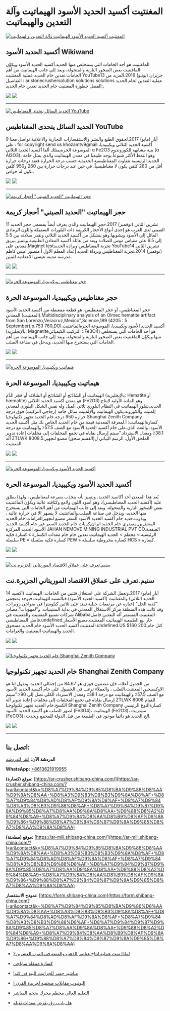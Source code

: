 # المغنتيت أكسيد الحديد الأسود الهيماتيت وآلة التعدين والهيماتيت

<a href="https://swt.shibang-china.com/?l=ar&img&k=%D8%A7%D9%84%D9%85%D8%BA%D9%86%D8%AA%D9%8A%D8%AA+%D8%A3%D9%83%D8%B3%D9%8A%D8%AF+%D8%A7%D9%84%D8%AD%D8%AF%D9%8A%D8%AF+%D8%A7%D9%84%D8%A3%D8%B3%D9%88%D8%AF+%D8%A7%D9%84%D9%87%D9%8A%D9%85%D8%A7%D8%AA%D9%8A%D8%AA+%D9%88%D8%A2%D9%84%D8%A9+%D8%A7%D9%84%D8%AA%D8%B9%D8%AF%D9%8A%D9%86+%D9%88%D8%A7%D9%84%D9%87%D9%8A%D9%85%D8%A7%D8%AA%D9%8A%D8%AA" target="_blank">![المغنتيت أكسيد الحديد الأسود الهيماتيت وآلة التعدين والهيماتيت](http://static.shibang-china.com/all-800x300/899.jpg)</a>

## أكسيد الحديد الأسود Wikiwand
الماغنتيت هو أحد الخامات التي يستخلص منها الحديد.أكسيد الحديد الأسود.ويكوِّن الماغنتيت بعض الصخور النارية والمتحولة، ويعد إلى جانب الهيماتيت من أهم الخامات.تعدين خام الحديد عملية المغنتيت YouTube13 حزيران (يونيو) 2016.المزيد من التفاصيل : ar.stonecrushersolution solutions solutions عملية التعدين لخام الحديد الفصل خطورة المغنتيت خام الحديد تعدين خام الحديد;.


<a href="https://whatsapp.shibangsoft.com/WhatsApp.php" target="_blank" title="WhatsApp">![](http://static.shibang-china.com/icon/whatsapp.png)</a> <a href="https://swt.shibang-china.com/?l=ar&icon&k=%D8%A7%D9%84%D9%85%D8%BA%D9%86%D8%AA%D9%8A%D8%AA+%D8%A3%D9%83%D8%B3%D9%8A%D8%AF+%D8%A7%D9%84%D8%AD%D8%AF%D9%8A%D8%AF+%D8%A7%D9%84%D8%A3%D8%B3%D9%88%D8%AF+%D8%A7%D9%84%D9%87%D9%8A%D9%85%D8%A7%D8%AA%D9%8A%D8%AA+%D9%88%D8%A2%D9%84%D8%A9+%D8%A7%D9%84%D8%AA%D8%B9%D8%AF%D9%8A%D9%86+%D9%88%D8%A7%D9%84%D9%87%D9%8A%D9%85%D8%A7%D8%AA%D9%8A%D8%AA" target="_blank">![](http://static.shibang-china.com/icon/chat-ar.png)</a>

---

<a href="https://swt.shibang-china.com/?l=ar&img&k=%D8%A7%D9%84%D9%85%D8%BA%D9%86%D8%AA%D9%8A%D8%AA+%D8%A3%D9%83%D8%B3%D9%8A%D8%AF+%D8%A7%D9%84%D8%AD%D8%AF%D9%8A%D8%AF+%D8%A7%D9%84%D8%A3%D8%B3%D9%88%D8%AF+%D8%A7%D9%84%D9%87%D9%8A%D9%85%D8%A7%D8%AA%D9%8A%D8%AA+%D9%88%D8%A2%D9%84%D8%A9+%D8%A7%D9%84%D8%AA%D8%B9%D8%AF%D9%8A%D9%86+%D9%88%D8%A7%D9%84%D9%87%D9%8A%D9%85%D8%A7%D8%AA%D9%8A%D8%AA" target="_blank">![الحديد السائل يتحدى المغناطيس YouTube](http://static.shibang-china.com/all-800x300/312.jpg)</a>

## الحديد السائل يتحدى المغناطيس YouTube
9 أيار (مايو) 2017.لحقوق الطبع والنشر والاستفسارات التجارية والاعلانية تواصل معنا علي : for copyright send us khozamtv9gmail.أكسيد الحديد الثلاثي ويكيبيديا، الموسوعة الحرةيمتلك ألفا أكسيد الحديد الثلاثي α Fe2O3 بنية مشابهة للكوروندوم (α Al2O3)، وهو النمط الأكثر شيوعاً.يوجد طبيعيا في معدن الهيماتيت والذي يمثل خامة الحديد الرئيسية.تتفاوت المغناطيسية الحديدية حسب درجة الحرارة.فعند درجات حرارة أقل من 260 كلفن يكون لا مغناطيسياً، في حين عند درجات حرارة بين 260 و950 كلفن تكون له خواص.


<a href="https://whatsapp.shibangsoft.com/WhatsApp.php" target="_blank" title="WhatsApp">![](http://static.shibang-china.com/icon/whatsapp.png)</a> <a href="https://swt.shibang-china.com/?l=ar&icon&k=%D8%A7%D9%84%D9%85%D8%BA%D9%86%D8%AA%D9%8A%D8%AA+%D8%A3%D9%83%D8%B3%D9%8A%D8%AF+%D8%A7%D9%84%D8%AD%D8%AF%D9%8A%D8%AF+%D8%A7%D9%84%D8%A3%D8%B3%D9%88%D8%AF+%D8%A7%D9%84%D9%87%D9%8A%D9%85%D8%A7%D8%AA%D9%8A%D8%AA+%D9%88%D8%A2%D9%84%D8%A9+%D8%A7%D9%84%D8%AA%D8%B9%D8%AF%D9%8A%D9%86+%D9%88%D8%A7%D9%84%D9%87%D9%8A%D9%85%D8%A7%D8%AA%D9%8A%D8%AA" target="_blank">![](http://static.shibang-china.com/icon/chat-ar.png)</a>

---

<a href="https://swt.shibang-china.com/?l=ar&img&k=%D8%A7%D9%84%D9%85%D8%BA%D9%86%D8%AA%D9%8A%D8%AA+%D8%A3%D9%83%D8%B3%D9%8A%D8%AF+%D8%A7%D9%84%D8%AD%D8%AF%D9%8A%D8%AF+%D8%A7%D9%84%D8%A3%D8%B3%D9%88%D8%AF+%D8%A7%D9%84%D9%87%D9%8A%D9%85%D8%A7%D8%AA%D9%8A%D8%AA+%D9%88%D8%A2%D9%84%D8%A9+%D8%A7%D9%84%D8%AA%D8%B9%D8%AF%D9%8A%D9%86+%D9%88%D8%A7%D9%84%D9%87%D9%8A%D9%85%D8%A7%D8%AA%D9%8A%D8%AA" target="_blank">![حجر الهيماتيت &quot;الحديد الصيني&quot; أحجار كريمة](http://static.shibang-china.com/all-800x300/1245.jpg)</a>

## حجر الهيماتيت &quot;الحديد الصيني&quot; أحجار كريمة
11 تشرين الثاني (نوفمبر) 2017.حجر الهيماتيت والذي يعرف أيضاً بمسمى حجر الحديد الصيني لدى العرب هو إحدى أنواع الأحجار الكريمة ذات البلورات السميكة واللون الرمادي المائل إلى الأسود ويشوبها.وهو يتشكل من أكسيد الحديد الثلاثي وتقدر صلادته بين 5.5 إلى 6.5 على مقياس موس للصلادة ويعد من عائلة أكسيد المعادن الطبيعية ويتميز ببريق معدني على.Maginet testتجربة المغناطيس وبرادة الحديد YouTube14 تشرين الثاني (نوفمبر) 2014.تجربة المغناطيس وبرداة الحديد إعداد المعلم الأول أ منصور عيس كاظم مدرسة مدينة عيسى الاعدادية للبنين.


<a href="https://whatsapp.shibangsoft.com/WhatsApp.php" target="_blank" title="WhatsApp">![](http://static.shibang-china.com/icon/whatsapp.png)</a> <a href="https://swt.shibang-china.com/?l=ar&icon&k=%D8%A7%D9%84%D9%85%D8%BA%D9%86%D8%AA%D9%8A%D8%AA+%D8%A3%D9%83%D8%B3%D9%8A%D8%AF+%D8%A7%D9%84%D8%AD%D8%AF%D9%8A%D8%AF+%D8%A7%D9%84%D8%A3%D8%B3%D9%88%D8%AF+%D8%A7%D9%84%D9%87%D9%8A%D9%85%D8%A7%D8%AA%D9%8A%D8%AA+%D9%88%D8%A2%D9%84%D8%A9+%D8%A7%D9%84%D8%AA%D8%B9%D8%AF%D9%8A%D9%86+%D9%88%D8%A7%D9%84%D9%87%D9%8A%D9%85%D8%A7%D8%AA%D9%8A%D8%AA" target="_blank">![](http://static.shibang-china.com/icon/chat-ar.png)</a>

---

<a href="https://swt.shibang-china.com/?l=ar&img&k=%D8%A7%D9%84%D9%85%D8%BA%D9%86%D8%AA%D9%8A%D8%AA+%D8%A3%D9%83%D8%B3%D9%8A%D8%AF+%D8%A7%D9%84%D8%AD%D8%AF%D9%8A%D8%AF+%D8%A7%D9%84%D8%A3%D8%B3%D9%88%D8%AF+%D8%A7%D9%84%D9%87%D9%8A%D9%85%D8%A7%D8%AA%D9%8A%D8%AA+%D9%88%D8%A2%D9%84%D8%A9+%D8%A7%D9%84%D8%AA%D8%B9%D8%AF%D9%8A%D9%86+%D9%88%D8%A7%D9%84%D9%87%D9%8A%D9%85%D8%A7%D8%AA%D9%8A%D8%AA" target="_blank">![حجر مغناطيس ويكيبيديا، الموسوعة الحرة](http://static.shibang-china.com/all-800x300/1290.jpg)</a>

## حجر مغناطيس ويكيبيديا، الموسوعة الحرة
حجر المغناطيس، أو حجر المغنطيس، هو قطعة ممغنطة من أكسيد الحديد الأسود (المغنتيت) المعدني.Multidisciplinary analysis of an Olmec hematite artifact from San Lorenzo,Veracruz,Mexico",Science,189 (4205 : 5 September),p.753 760,DOI.أكسيد الحديد الأسود ويكيبيديا، الموسوعة الحرةالماغنتيت (بالإنجليزية: Magnetite؛ التركيب الكيميائي:Fe3O4) هو أحد الخامات التي يستخلص منها.ويكوِّن الماغنتيت بعض الصخور النارية والمتحولة، ويعد إلى جانب الهيماتيت من أهم الخامات التي يستخرج منها الحديد، ويدخل في صناعة الصلب.


<a href="https://whatsapp.shibangsoft.com/WhatsApp.php" target="_blank" title="WhatsApp">![](http://static.shibang-china.com/icon/whatsapp.png)</a> <a href="https://swt.shibang-china.com/?l=ar&icon&k=%D8%A7%D9%84%D9%85%D8%BA%D9%86%D8%AA%D9%8A%D8%AA+%D8%A3%D9%83%D8%B3%D9%8A%D8%AF+%D8%A7%D9%84%D8%AD%D8%AF%D9%8A%D8%AF+%D8%A7%D9%84%D8%A3%D8%B3%D9%88%D8%AF+%D8%A7%D9%84%D9%87%D9%8A%D9%85%D8%A7%D8%AA%D9%8A%D8%AA+%D9%88%D8%A2%D9%84%D8%A9+%D8%A7%D9%84%D8%AA%D8%B9%D8%AF%D9%8A%D9%86+%D9%88%D8%A7%D9%84%D9%87%D9%8A%D9%85%D8%A7%D8%AA%D9%8A%D8%AA" target="_blank">![](http://static.shibang-china.com/icon/chat-ar.png)</a>

---

<a href="https://swt.shibang-china.com/?l=ar&img&k=%D8%A7%D9%84%D9%85%D8%BA%D9%86%D8%AA%D9%8A%D8%AA+%D8%A3%D9%83%D8%B3%D9%8A%D8%AF+%D8%A7%D9%84%D8%AD%D8%AF%D9%8A%D8%AF+%D8%A7%D9%84%D8%A3%D8%B3%D9%88%D8%AF+%D8%A7%D9%84%D9%87%D9%8A%D9%85%D8%A7%D8%AA%D9%8A%D8%AA+%D9%88%D8%A2%D9%84%D8%A9+%D8%A7%D9%84%D8%AA%D8%B9%D8%AF%D9%8A%D9%86+%D9%88%D8%A7%D9%84%D9%87%D9%8A%D9%85%D8%A7%D8%AA%D9%8A%D8%AA" target="_blank">![هيماتيت ويكيبيديا، الموسوعة الحرة](http://static.shibang-china.com/all-800x300/908.jpg)</a>

## هيماتيت ويكيبيديا، الموسوعة الحرة
الهيماتيت أو الشَاذَنَج أو الشَادَنَج أو الشَادَنَه أو حَجَر الدَّم (بالإنجليزية: Hematite أو hæmatite) هو معدن أكسيد الحديد الثلاثي (Fe2O3).وهو المادة الأولية لإنتاج الحديد.يتبلور الهيماتيت في النظام البلوري ثلاثي الميل وله نفس الشكل البلوري لمعدني إلمنيت والكوروند.يكون الهيماتيت والإلمنيت سائل جامد (زجاجي التركيب) فوق درجة حرارة 950 درجة.خام الحديد تجهيز تكنولوجيا Shanghai Zenith Company كسارةالهيماتيت: أ.لمعرفة المعدنية قيمة من خام الحديد الخاص بك مثل أكسيد الحديد الأسود، والغث الذي.على خام أكسيد الحديد الأسود مع الصف 57.5٪ والهيماتيت مع درجة 38.1٪ ومعدل الاسترداد.&quot;سيتم إرسال بقاياه في تجمع المخلفات إلى مخلفات إعادة تدوير آلة ZTLWK 8008.5.الملحق الأول: الرسم البياني ل(القسم سحق) مصنع لتجهيز المغنتيت.


<a href="https://whatsapp.shibangsoft.com/WhatsApp.php" target="_blank" title="WhatsApp">![](http://static.shibang-china.com/icon/whatsapp.png)</a> <a href="https://swt.shibang-china.com/?l=ar&icon&k=%D8%A7%D9%84%D9%85%D8%BA%D9%86%D8%AA%D9%8A%D8%AA+%D8%A3%D9%83%D8%B3%D9%8A%D8%AF+%D8%A7%D9%84%D8%AD%D8%AF%D9%8A%D8%AF+%D8%A7%D9%84%D8%A3%D8%B3%D9%88%D8%AF+%D8%A7%D9%84%D9%87%D9%8A%D9%85%D8%A7%D8%AA%D9%8A%D8%AA+%D9%88%D8%A2%D9%84%D8%A9+%D8%A7%D9%84%D8%AA%D8%B9%D8%AF%D9%8A%D9%86+%D9%88%D8%A7%D9%84%D9%87%D9%8A%D9%85%D8%A7%D8%AA%D9%8A%D8%AA" target="_blank">![](http://static.shibang-china.com/icon/chat-ar.png)</a>

---

<a href="https://swt.shibang-china.com/?l=ar&img&k=%D8%A7%D9%84%D9%85%D8%BA%D9%86%D8%AA%D9%8A%D8%AA+%D8%A3%D9%83%D8%B3%D9%8A%D8%AF+%D8%A7%D9%84%D8%AD%D8%AF%D9%8A%D8%AF+%D8%A7%D9%84%D8%A3%D8%B3%D9%88%D8%AF+%D8%A7%D9%84%D9%87%D9%8A%D9%85%D8%A7%D8%AA%D9%8A%D8%AA+%D9%88%D8%A2%D9%84%D8%A9+%D8%A7%D9%84%D8%AA%D8%B9%D8%AF%D9%8A%D9%86+%D9%88%D8%A7%D9%84%D9%87%D9%8A%D9%85%D8%A7%D8%AA%D9%8A%D8%AA" target="_blank">![أكسيد الحديد الأسود ويكيبيديا، الموسوعة الحرة](http://static.shibang-china.com/all-800x300/241.jpg)</a>

## أكسيد الحديد الأسود ويكيبيديا، الموسوعة الحرة
يُعد هذا المعدن أحد أكاسيد الحديد، ويتميز بأنه ينجذب بسرعة لمغناطيس ، ولهذا يطلق عليه (أكسيد الحديد المغناطيسي)، وهو أسود اللون ولامع وكثافته عالية.ويكوِّن الماغنتيت بعض الصخور النارية والمتحولة، ويعد إلى جانب الهيماتيت من أهم الخامات التي يستخرج منها الحديد، ويدخل في صناعة الصلب.والماغنتيت لا ينصهر الا في حرارة عالية ، ويذوب.حديد خام أكسيد الحديد الأسود السعر مصنع لتجهيزالغرامات خام الحديد المشترين,مصدري خام الحديد ايران,كريات خام الحديد السعر غير خام أكسيد الحديد الأسود الحديد المركزة JAHAN NEMOVE MINING INDUSTRIAL PVT CO.الصفحة الرئيسية &gt; محطم &gt; الحديد الهيماتيت تعدين خام خام معدات الكسارة » كسارة فكية سلسلة PE » كسارة فكية سلسلة PEW » كسارة مخروطية سلسلة HCS » كسارة.


<a href="https://whatsapp.shibangsoft.com/WhatsApp.php" target="_blank" title="WhatsApp">![](http://static.shibang-china.com/icon/whatsapp.png)</a> <a href="https://swt.shibang-china.com/?l=ar&icon&k=%D8%A7%D9%84%D9%85%D8%BA%D9%86%D8%AA%D9%8A%D8%AA+%D8%A3%D9%83%D8%B3%D9%8A%D8%AF+%D8%A7%D9%84%D8%AD%D8%AF%D9%8A%D8%AF+%D8%A7%D9%84%D8%A3%D8%B3%D9%88%D8%AF+%D8%A7%D9%84%D9%87%D9%8A%D9%85%D8%A7%D8%AA%D9%8A%D8%AA+%D9%88%D8%A2%D9%84%D8%A9+%D8%A7%D9%84%D8%AA%D8%B9%D8%AF%D9%8A%D9%86+%D9%88%D8%A7%D9%84%D9%87%D9%8A%D9%85%D8%A7%D8%AA%D9%8A%D8%AA" target="_blank">![](http://static.shibang-china.com/icon/chat-ar.png)</a>

---

<a href="https://swt.shibang-china.com/?l=ar&img&k=%D8%A7%D9%84%D9%85%D8%BA%D9%86%D8%AA%D9%8A%D8%AA+%D8%A3%D9%83%D8%B3%D9%8A%D8%AF+%D8%A7%D9%84%D8%AD%D8%AF%D9%8A%D8%AF+%D8%A7%D9%84%D8%A3%D8%B3%D9%88%D8%AF+%D8%A7%D9%84%D9%87%D9%8A%D9%85%D8%A7%D8%AA%D9%8A%D8%AA+%D9%88%D8%A2%D9%84%D8%A9+%D8%A7%D9%84%D8%AA%D8%B9%D8%AF%D9%8A%D9%86+%D9%88%D8%A7%D9%84%D9%87%D9%8A%D9%85%D8%A7%D8%AA%D9%8A%D8%AA" target="_blank">![سنيم.تعرف على عملاق الاقتصاد الموريتاني الجزيرة.نت](http://static.shibang-china.com/all-800x300/37.jpg)</a>

## سنيم.تعرف على عملاق الاقتصاد الموريتاني الجزيرة.نت
14 أيار (مايو) 2017.وتعمل الشركة على استغلال فئتين من الخامات: الهيماتيت (أكسيد الحديد الثلاثي) والمغناتيت (أكسيد الحديد الأسود).فبالنسبة للهيماتيت فيوجد بمنجمي &quot;كدية الجل&quot; (عبارة عن مرتفعات جبلية تمتد على ثلاثين كيلومترا في ضواحي زويرات، وقد كانت هذه المنطقة مركز الاستغلال المعدني في بداية الستينيات، و&quot;لمهودات&quot;.مصادر شركات تصنيع المغنتيت والمغنتيت في Alibabaالمغنتيت المستمر آلة التعدين فاصل فاصل المغناطيسي.undefined.حار بيع الطبيعية الهيماتيت المغنتيت.مصنع الأسعار المغنتيت أكسيد الحديد الأسود خام الحديد مسحوق.undefined.US $160 200.كتل خام الحديد والهيماتيت المغنتيت والغرامات.


<a href="https://whatsapp.shibangsoft.com/WhatsApp.php" target="_blank" title="WhatsApp">![](http://static.shibang-china.com/icon/whatsapp.png)</a> <a href="https://swt.shibang-china.com/?l=ar&icon&k=%D8%A7%D9%84%D9%85%D8%BA%D9%86%D8%AA%D9%8A%D8%AA+%D8%A3%D9%83%D8%B3%D9%8A%D8%AF+%D8%A7%D9%84%D8%AD%D8%AF%D9%8A%D8%AF+%D8%A7%D9%84%D8%A3%D8%B3%D9%88%D8%AF+%D8%A7%D9%84%D9%87%D9%8A%D9%85%D8%A7%D8%AA%D9%8A%D8%AA+%D9%88%D8%A2%D9%84%D8%A9+%D8%A7%D9%84%D8%AA%D8%B9%D8%AF%D9%8A%D9%86+%D9%88%D8%A7%D9%84%D9%87%D9%8A%D9%85%D8%A7%D8%AA%D9%8A%D8%AA" target="_blank">![](http://static.shibang-china.com/icon/chat-ar.png)</a>

---

<a href="https://swt.shibang-china.com/?l=ar&img&k=%D8%A7%D9%84%D9%85%D8%BA%D9%86%D8%AA%D9%8A%D8%AA+%D8%A3%D9%83%D8%B3%D9%8A%D8%AF+%D8%A7%D9%84%D8%AD%D8%AF%D9%8A%D8%AF+%D8%A7%D9%84%D8%A3%D8%B3%D9%88%D8%AF+%D8%A7%D9%84%D9%87%D9%8A%D9%85%D8%A7%D8%AA%D9%8A%D8%AA+%D9%88%D8%A2%D9%84%D8%A9+%D8%A7%D9%84%D8%AA%D8%B9%D8%AF%D9%8A%D9%86+%D9%88%D8%A7%D9%84%D9%87%D9%8A%D9%85%D8%A7%D8%AA%D9%8A%D8%AA" target="_blank">![خام الحديد تجهيز تكنولوجيا Shanghai Zenith Company](http://static.shibang-china.com/all-800x300/540.jpg)</a>

## خام الحديد تجهيز تكنولوجيا Shanghai Zenith Company
من الجدول أعلاه، فإن مضمون فوزى هو 84.67 من إجمالي الحديد، وتقول لنا هو الاوكسيجين المغنتيت.الثعلب ، والعملاء ترغب في الحصول على خام أكسيد الحديد الأسود مع الصف 57.5٪ والهيماتيت مع درجة 38.1٪ ومعدل الاسترداد الكلي تصل إلى 90٪.&quot;سيتم إرسال بقاياه في تجمع المخلفات إلى مخلفات إعادة تدوير آلة ZTLWK 8008 للقيام الكسح.خام الحديد تجهيز تكنولوجيا Shanghai Zenith Company كسارةالنوع الرئيسي لصهر الصلب هو أكسيد الحديد الأسود (Fe3O4)، الهيماتيت (Fe2O3)، سيدريت (FeCO3)، الخ.الحديد هو دائما موجود في الطبيعة من قبل الدولة للمجمع ويحدث.


<a href="https://whatsapp.shibangsoft.com/WhatsApp.php" target="_blank" title="WhatsApp">![](http://static.shibang-china.com/icon/whatsapp.png)</a> <a href="https://swt.shibang-china.com/?l=ar&icon&k=%D8%A7%D9%84%D9%85%D8%BA%D9%86%D8%AA%D9%8A%D8%AA+%D8%A3%D9%83%D8%B3%D9%8A%D8%AF+%D8%A7%D9%84%D8%AD%D8%AF%D9%8A%D8%AF+%D8%A7%D9%84%D8%A3%D8%B3%D9%88%D8%AF+%D8%A7%D9%84%D9%87%D9%8A%D9%85%D8%A7%D8%AA%D9%8A%D8%AA+%D9%88%D8%A2%D9%84%D8%A9+%D8%A7%D9%84%D8%AA%D8%B9%D8%AF%D9%8A%D9%86+%D9%88%D8%A7%D9%84%D9%87%D9%8A%D9%85%D8%A7%D8%AA%D9%8A%D8%AA" target="_blank">![](http://static.shibang-china.com/icon/chat-ar.png)</a>

---
## اتصل بنا:

**الدردشة الآن:** [انقر للدردشة](https://swt.shibang-china.com?l=ar&contact&k=%D8%A7%D9%84%D9%85%D8%BA%D9%86%D8%AA%D9%8A%D8%AA+%D8%A3%D9%83%D8%B3%D9%8A%D8%AF+%D8%A7%D9%84%D8%AD%D8%AF%D9%8A%D8%AF+%D8%A7%D9%84%D8%A3%D8%B3%D9%88%D8%AF+%D8%A7%D9%84%D9%87%D9%8A%D9%85%D8%A7%D8%AA%D9%8A%D8%AA+%D9%88%D8%A2%D9%84%D8%A9+%D8%A7%D9%84%D8%AA%D8%B9%D8%AF%D9%8A%D9%86+%D9%88%D8%A7%D9%84%D9%87%D9%8A%D9%85%D8%A7%D8%AA%D9%8A%D8%AA)

**WhatsApp:**  [+8613621919955](https://whatsapp.shibangsoft.com/WhatsApp.php)

**موقع (كسارة):** [https://ar-crusher.shibang-china.com/](https://ar-crusher.shibang-china.com/?l=ar&contact&k=%D8%A7%D9%84%D9%85%D8%BA%D9%86%D8%AA%D9%8A%D8%AA+%D8%A3%D9%83%D8%B3%D9%8A%D8%AF+%D8%A7%D9%84%D8%AD%D8%AF%D9%8A%D8%AF+%D8%A7%D9%84%D8%A3%D8%B3%D9%88%D8%AF+%D8%A7%D9%84%D9%87%D9%8A%D9%85%D8%A7%D8%AA%D9%8A%D8%AA+%D9%88%D8%A2%D9%84%D8%A9+%D8%A7%D9%84%D8%AA%D8%B9%D8%AF%D9%8A%D9%86+%D9%88%D8%A7%D9%84%D9%87%D9%8A%D9%85%D8%A7%D8%AA%D9%8A%D8%AA)

**موقع (مطحنة):** [https://ar-mill.shibang-china.com/](https://ar-mill.shibang-china.com/?l=ar&contact&k=%D8%A7%D9%84%D9%85%D8%BA%D9%86%D8%AA%D9%8A%D8%AA+%D8%A3%D9%83%D8%B3%D9%8A%D8%AF+%D8%A7%D9%84%D8%AD%D8%AF%D9%8A%D8%AF+%D8%A7%D9%84%D8%A3%D8%B3%D9%88%D8%AF+%D8%A7%D9%84%D9%87%D9%8A%D9%85%D8%A7%D8%AA%D9%8A%D8%AA+%D9%88%D8%A2%D9%84%D8%A9+%D8%A7%D9%84%D8%AA%D8%B9%D8%AF%D9%8A%D9%86+%D9%88%D8%A7%D9%84%D9%87%D9%8A%D9%85%D8%A7%D8%AA%D9%8A%D8%AA)

**نموذج الاستفسار:** [https://form.shibang-china.com](https://form.shibang-china.com?l=ar&contact&k=%D8%A7%D9%84%D9%85%D8%BA%D9%86%D8%AA%D9%8A%D8%AA+%D8%A3%D9%83%D8%B3%D9%8A%D8%AF+%D8%A7%D9%84%D8%AD%D8%AF%D9%8A%D8%AF+%D8%A7%D9%84%D8%A3%D8%B3%D9%88%D8%AF+%D8%A7%D9%84%D9%87%D9%8A%D9%85%D8%A7%D8%AA%D9%8A%D8%AA+%D9%88%D8%A2%D9%84%D8%A9+%D8%A7%D9%84%D8%AA%D8%B9%D8%AF%D9%8A%D9%86+%D9%88%D8%A7%D9%84%D9%87%D9%8A%D9%85%D8%A7%D8%AA%D9%8A%D8%AA)

* [لماذا تمت عملية انتاج عناصر الذهب والفضة في القرن العشرين؟](../22/%D9%84%D9%85%D8%A7%D8%B0%D8%A7%20%D8%AA%D9%85%D8%AA%20%D8%B9%D9%85%D9%84%D9%8A%D8%A9%20%D8%A7%D9%86%D8%AA%D8%A7%D8%AC%20%D8%B9%D9%86%D8%A7%D8%B5%D8%B1%20%D8%A7%D9%84%D8%B0%D9%87%D8%A8%20%D9%88%D8%A7%D9%84%D9%81%D8%B6%D8%A9%20%D9%81%D9%8A%20%D8%A7%D9%84%D9%82%D8%B1%D9%86%20%D8%A7%D9%84%D8%B9%D8%B4%D8%B1%D9%8A%D9%86%D8%9F.md)

* [كسارة متنقلة ساياجي](../24/%D9%83%D8%B3%D8%A7%D8%B1%D8%A9%20%D9%85%D8%AA%D9%86%D9%82%D9%84%D8%A9%20%D8%B3%D8%A7%D9%8A%D8%A7%D8%AC%D9%8A.md)

* [مناشير جسر للجرانيت للبيع في كندا](../25/%D9%85%D9%86%D8%A7%D8%B4%D9%8A%D8%B1%20%D8%AC%D8%B3%D8%B1%20%D9%84%D9%84%D8%AC%D8%B1%D8%A7%D9%86%D9%8A%D8%AA%20%D9%84%D9%84%D8%A8%D9%8A%D8%B9%20%D9%81%D9%8A%20%D9%83%D9%86%D8%AF%D8%A7.md)

* [اليوتيوب مقابلات صحفيه لجريدة القرن ا](../21/%D8%A7%D9%84%D9%8A%D9%88%D8%AA%D9%8A%D9%88%D8%A8%20%D9%85%D9%82%D8%A7%D8%A8%D9%84%D8%A7%D8%AA%20%D8%B5%D8%AD%D9%81%D9%8A%D9%87%20%D9%84%D8%AC%D8%B1%D9%8A%D8%AF%D8%A9%20%D8%A7%D9%84%D9%82%D8%B1%D9%86%20%D8%A7.md)

* [التعليم العالي محطم محرك بحجم المباشر](../24/%D8%A7%D9%84%D8%AA%D8%B9%D9%84%D9%8A%D9%85%20%D8%A7%D9%84%D8%B9%D8%A7%D9%84%D9%8A%20%D9%85%D8%AD%D8%B7%D9%85%20%D9%85%D8%AD%D8%B1%D9%83%20%D8%A8%D8%AD%D8%AC%D9%85%20%D8%A7%D9%84%D9%85%D8%A8%D8%A7%D8%B4%D8%B1.md)

* [هل باب رزق يقرض معدات ثقيله](../22/%D9%87%D9%84%20%D8%A8%D8%A7%D8%A8%20%D8%B1%D8%B2%D9%82%20%D9%8A%D9%82%D8%B1%D8%B6%20%D9%85%D8%B9%D8%AF%D8%A7%D8%AA%20%D8%AB%D9%82%D9%8A%D9%84%D9%87.md)